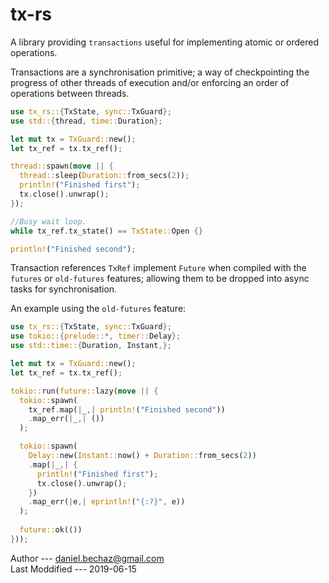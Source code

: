 # tx-rs

A library providing `transactions` useful for implementing atomic or ordered
operations.

Transactions are a synchronisation primitive; a way of checkpointing the progress of
other threads of execution and/or enforcing an order of operations between threads.

```rust
use tx_rs::{TxState, sync::TxGuard};
use std::{thread, time::Duration};

let mut tx = TxGuard::new();
let tx_ref = tx.tx_ref();

thread::spawn(move || {
  thread::sleep(Duration::from_secs(2));
  println!("Finished first");
  tx.close().unwrap();
});

//Busy wait loop.
while tx_ref.tx_state() == TxState::Open {}

println!("Finished second");
```

Transaction references `TxRef` implement `Future` when compiled with the `futures`
or `old-futures` features; allowing them to be dropped into async tasks for
synchronisation.

An example using the `old-futures` feature:

```rust
use tx_rs::{TxState, sync::TxGuard};
use tokio::{prelude::*, timer::Delay};
use std::time::{Duration, Instant,};

let mut tx = TxGuard::new();
let tx_ref = tx.tx_ref();

tokio::run(future::lazy(move || {
  tokio::spawn(
    tx_ref.map(|_,| println!("Finished second"))
    .map_err(|_,| ())
  );

  tokio::spawn(
    Delay::new(Instant::now() + Duration::from_secs(2))
    .map(|_,| {
      println!("Finished first");
      tx.close().unwrap();
    })
    .map_err(|e,| eprintln!("{:?}", e))
  );
  
  future::ok(())
}));
```

Author --- daniel.bechaz@gmail.com  
Last Moddified --- 2019-06-15
